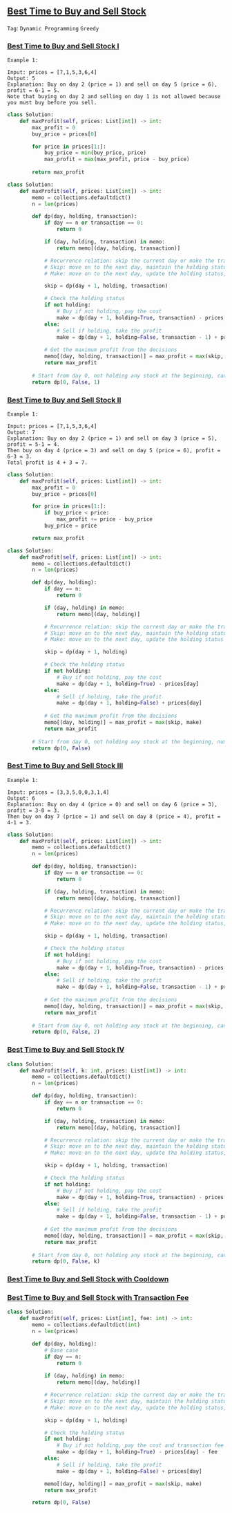 ## [Best Time to Buy and Sell Stock](https://github.com/quananhle/Python/tree/main/Software%20Engineering%20Practicing/Concepts/Dynamic%20Programming/Best%20Time%20to%20Buy%20and%20Sell%20Stock)

```Tag```: ```Dynamic Programming``` ```Greedy```

### [Best Time to Buy and Sell Stock I](https://github.com/quananhle/Python/tree/main/Software%20Engineering%20Practicing/Concepts/Dynamic%20Programming/Best%20Time%20to%20Buy%20and%20Sell%20Stock/121.%20Best%20Time%20to%20Buy%20and%20Sell%20Stock)

```
Example 1:

Input: prices = [7,1,5,3,6,4]
Output: 5
Explanation: Buy on day 2 (price = 1) and sell on day 5 (price = 6), profit = 6-1 = 5.
Note that buying on day 2 and selling on day 1 is not allowed because you must buy before you sell.
```

```Python
class Solution:
    def maxProfit(self, prices: List[int]) -> int:
        max_profit = 0
        buy_price = prices[0]

        for price in prices[1:]:
            buy_price = min(buy_price, price)
            max_profit = max(max_profit, price - buy_price)
        
        return max_profit
```

```Python
class Solution:
    def maxProfit(self, prices: List[int]) -> int:
        memo = collections.defaultdict()
        n = len(prices)

        def dp(day, holding, transaction):
            if day == n or transaction == 0:
                return 0

            if (day, holding, transaction) in memo:
                return memo[(day, holding, transaction)]

            # Recurrence relation: skip the current day or make the transaction? Do nothing or do something?
            # Skip: move on to the next day, maintain the holding status, maintain the number of transaction
            # Make: move on to the next day, update the holding status, decrement the number of transaction once complete

            skip = dp(day + 1, holding, transaction)

            # Check the holding status
            if not holding:
                # Buy if not holding, pay the cost
                make = dp(day + 1, holding=True, transaction) - prices[day]
            else:
                # Sell if holding, take the profit
                make = dp(day + 1, holding=False, transaction - 1) + prices[day]
            
            # Get the maximum profit from the decisions
            memo[(day, holding, transaction)] = max_profit = max(skip, make)
            return max_profit
                
        # Start from day 0, not holding any stock at the beginning, can do at most 1 transaction
        return dp(0, False, 1)
```

### [Best Time to Buy and Sell Stock II](https://github.com/quananhle/Python/tree/main/Software%20Engineering%20Practicing/Concepts/Dynamic%20Programming/Best%20Time%20to%20Buy%20and%20Sell%20Stock/122.%20Best%20Time%20to%20Buy%20and%20Sell%20Stock%20II)

```
Example 1:

Input: prices = [7,1,5,3,6,4]
Output: 7
Explanation: Buy on day 2 (price = 1) and sell on day 3 (price = 5), profit = 5-1 = 4.
Then buy on day 4 (price = 3) and sell on day 5 (price = 6), profit = 6-3 = 3.
Total profit is 4 + 3 = 7.
```

```Python
class Solution:
    def maxProfit(self, prices: List[int]) -> int:
        max_profit = 0
        buy_price = prices[0]

        for price in prices[1:]:
            if buy_price < price:
                max_profit += price - buy_price
            buy_price = price

        return max_profit
```


```Python
class Solution:
    def maxProfit(self, prices: List[int]) -> int:
        memo = collections.defaultdict()
        n = len(prices)

        def dp(day, holding):
            if day == n:
                return 0

            if (day, holding) in memo:
                return memo[(day, holding)]

            # Recurrence relation: skip the current day or make the transaction? Do nothing or do something?
            # Skip: move on to the next day, maintain the holding status
            # Make: move on to the next day, update the holding status

            skip = dp(day + 1, holding)

            # Check the holding status
            if not holding:
                # Buy if not holding, pay the cost
                make = dp(day + 1, holding=True) - prices[day]
            else:
                # Sell if holding, take the profit
                make = dp(day + 1, holding=False) + prices[day]
            
            # Get the maximum profit from the decisions
            memo[(day, holding)] = max_profit = max(skip, make)
            return max_profit
                
        # Start from day 0, not holding any stock at the beginning, number of transactions not limited
        return dp(0, False)
```

### [Best Time to Buy and Sell Stock III](https://github.com/quananhle/Python/tree/main/Software%20Engineering%20Practicing/Concepts/Dynamic%20Programming/Best%20Time%20to%20Buy%20and%20Sell%20Stock/123.%20Best%20Time%20to%20Buy%20and%20Sell%20Stock%20III)

```
Example 1:

Input: prices = [3,3,5,0,0,3,1,4]
Output: 6
Explanation: Buy on day 4 (price = 0) and sell on day 6 (price = 3), profit = 3-0 = 3.
Then buy on day 7 (price = 1) and sell on day 8 (price = 4), profit = 4-1 = 3.
```

```Python
class Solution:
    def maxProfit(self, prices: List[int]) -> int:
        memo = collections.defaultdict()
        n = len(prices)

        def dp(day, holding, transaction):
            if day == n or transaction == 0:
                return 0

            if (day, holding, transaction) in memo:
                return memo[(day, holding, transaction)]

            # Recurrence relation: skip the current day or make the transaction? Do nothing or do something?
            # Skip: move on to the next day, maintain the holding status, maintain the number of transaction
            # Make: move on to the next day, update the holding status, decrement the number of transaction once complete

            skip = dp(day + 1, holding, transaction)

            # Check the holding status
            if not holding:
                # Buy if not holding, pay the cost
                make = dp(day + 1, holding=True, transaction) - prices[day]
            else:
                # Sell if holding, take the profit
                make = dp(day + 1, holding=False, transaction - 1) + prices[day]
            
            # Get the maximum profit from the decisions
            memo[(day, holding, transaction)] = max_profit = max(skip, make)
            return max_profit
                
        # Start from day 0, not holding any stock at the beginning, can do at most 2 transactions
        return dp(0, False, 2)
```

### [Best Time to Buy and Sell Stock IV](https://github.com/quananhle/Python/tree/main/Software%20Engineering%20Practicing/Concepts/Dynamic%20Programming/Best%20Time%20to%20Buy%20and%20Sell%20Stock/188.%20Best%20Time%20to%20Buy%20and%20Sell%20Stock%20IV)

```Python
class Solution:
    def maxProfit(self, k: int, prices: List[int]) -> int:
        memo = collections.defaultdict()
        n = len(prices)

        def dp(day, holding, transaction):
            if day == n or transaction == 0:
                return 0

            if (day, holding, transaction) in memo:
                return memo[(day, holding, transaction)]

            # Recurrence relation: skip the current day or make the transaction? Do nothing or do something?
            # Skip: move on to the next day, maintain the holding status, maintain the number of transaction
            # Make: move on to the next day, update the holding status, decrement the number of transaction once complete

            skip = dp(day + 1, holding, transaction)

            # Check the holding status
            if not holding:
                # Buy if not holding, pay the cost
                make = dp(day + 1, holding=True, transaction) - prices[day]
            else:
                # Sell if holding, take the profit
                make = dp(day + 1, holding=False, transaction - 1) + prices[day]
            
            # Get the maximum profit from the decisions
            memo[(day, holding, transaction)] = max_profit = max(skip, make)
            return max_profit
                
        # Start from day 0, not holding any stock at the beginning, can do at most k transactions
        return dp(0, False, k)
```

### [Best Time to Buy and Sell Stock with Cooldown](https://github.com/quananhle/Python/tree/main/Software%20Engineering%20Practicing/Concepts/Dynamic%20Programming/Best%20Time%20to%20Buy%20and%20Sell%20Stock/309.%20Best%20Time%20to%20Buy%20and%20Sell%20Stock%20with%20Cooldown)

### [Best Time to Buy and Sell Stock with Transaction Fee](https://github.com/quananhle/Python/tree/main/Software%20Engineering%20Practicing/Concepts/Dynamic%20Programming/Best%20Time%20to%20Buy%20and%20Sell%20Stock/714.%20Best%20Time%20to%20Buy%20and%20Sell%20Stock%20with%20Transaction%20Fee)

```Python
class Solution:
    def maxProfit(self, prices: List[int], fee: int) -> int:
        memo = collections.defaultdict(int)
        n = len(prices)

        def dp(day, holding):
            # Base case
            if day == n:
                return 0
            
            if (day, holding) in memo:
                return memo[(day, holding)]

            # Recurrence relation: skip the current day or make the transaction? Do nothing or do something?
            # Skip: move on to the next day, maintain the holding status, maintain the number of transaction
            # Make: move on to the next day, update the holding status, decrement the number of transaction once complete

            skip = dp(day + 1, holding)

            # Check the holding status
            if not holding:
                # Buy if not holding, pay the cost and transaction fee
                make = dp(day + 1, holding=True) - prices[day] - fee
            else:
                # Sell if holding, take the profit
                make = dp(day + 1, holding=False) + prices[day]

            memo[(day, holding)] = max_profit = max(skip, make)
            return max_profit

        return dp(0, False)
```
